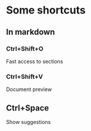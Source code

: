 # Some shortcuts

## In markdown

### Ctrl+Shift+O

Fast access to sections

### Ctrl+Shift+V

Document preview

## Ctrl+Space

Show suggestions
